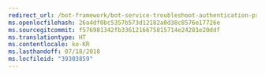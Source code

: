 ```yaml
---
redirect_url: /bot-framework/bot-service-troubleshoot-authentication-problems
ms.openlocfilehash: 26a4df0bc5357b573d12182a0d38c8576e17726e
ms.sourcegitcommit: f576981342fb3361216675815714e24281e20ddf
ms.translationtype: HT
ms.contentlocale: ko-KR
ms.lasthandoff: 07/18/2018
ms.locfileid: "39303859"
---
```

